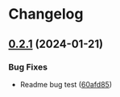 # Changelog

## [0.2.1](https://github.com/Sillock-Inc/Dotbot/compare/v0.2.0...v0.2.1) (2024-01-21)


### Bug Fixes

* Readme bug test ([60afd85](https://github.com/Sillock-Inc/Dotbot/commit/60afd853784f6cdcbf103647e15eb31345c554e2))
